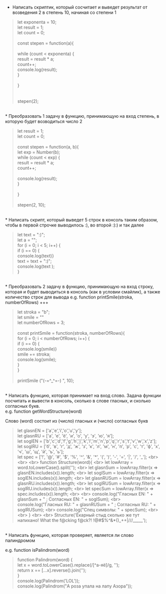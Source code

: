 * Написать скриптик, который сосчитает и выведет результат от возведения 2 в степень 10, начиная со степени 1 <br>

> let exponenta = 10; <br>
>let result = 1; <br>
>let count = 0; <br>
>   <br>
>const stepen = function(a){ <br>
> <br>
>    while (count < exponenta) { <br>
>        result = result * a; <br>
>        count++; <br>
>        console.log(result); <br>
>    } <br>
> <br>
>} <br>
> <br>
> <br>
>stepen(2); <br>
 <br>
* Преобразовать 1 задачу в функцию, принимающую на вход степень, в которую будет возводиться число 2 <br>

>let result = 1; <br>
>let count = 0; <br>
>   <br>
>const stepen = function(a, b){ <br>
>    let exp = Number(b); <br>
>    while (count < exp) { <br>
>        result = result * a; <br>
>        count++; <br>
> <br>
>        console.log(result); <br>
>    } <br>
> <br>
>} <br>
> <br>
>stepen(2, 10); <br>
 <br>
* Написать скрипт, который выведет 5 строк в консоль таким образом, чтобы в первой строчке выводилось :), во второй :):) и так далее <br>

>let text = ":)"; <br>
>let a = ""; <br>
>for (i = 0; i < 5; i++) {  <br>
>   if (i == 0) { <br>
>       console.log(text)} <br>
>    text = text + ":)"; <br>
>    console.log(text ); <br>
>} <br>
 <br>
* Преобразовать 2 задачу в функцию, принимающую на вход строку, которая и будет выводиться в консоль (как в условии смайлик), а также количество строк для вывода 
e.g. function printSmile(stroka, numberOfRows) +++ <br>

>let stroka = "b"; <br>
>let smile = "" <br>
>let numberOfRows = 3; <br>
> <br>
>const printSmile = function(stroka, numberOfRows){ <br>
>for (i = 0; i < numberOfRows; i++) {  <br>
>    if (i == 0) { <br>
>        console.log(smile)} <br>
>     smile += stroka; <br>
>     console.log(smile); <br>
> } <br>
>} <br>
> <br>
>printSmile ("(-=^_^=-) ", 10); <br>
 <br>
* Написать функцию, которая принимает на вход слово. Задача функции посчитать и вывести в консоль, сколько в слове гласных, и сколько согласных букв. <br>
e.g. function getWordStructure(word) <br>

Слово (word) состоит из  (число) гласных и (число) согласных букв <br>
>let glasnEN = ['a','e','i','o','u','y']; <br>
>let glasnRU = ['а', 'е', 'ё', 'и', 'о', 'у', 'э', 'ю', 'я']; <br>
>let soglEN = ['b','c','d','f','g','h','j','k','l','m','n','p','q','r','s','t','v','w','x','z']; <br>
>let soglRU = ['б', 'в', 'г', 'д', 'ж', 'з', 'к', 'л', 'м', 'н', 'п', 'р', 'с', 'т', 'ф', 'х', 'ч', 'ш', 'щ', 'й', 'ъ', 'ь']; <br>
>let spec = ['!', '@', '#', '$', '%', '^', '&', '*', '(', ')', '-', '=', '|', '/', '_']; <br>
> <br>
> <br>
>function Structure(word){ <br>
>    let lowArray = word.toLowerCase().split(''); <br>
>    let glasnSum = lowArray.filter(x => glasnEN.includes(x)).length; <br>
>    let soglSum = lowArray.filter(x => soglEN.includes(x)).length; <br>
>    let glasnRUSum = lowArray.filter(x => glasnRU.includes(x)).length; <br>
>    let soglRUSum = lowArray.filter(x => soglRU.includes(x)).length; <br>
>    let specSum = lowArray.filter(x => spec.includes(x)).length; <br>
> <br>
>    console.log("Гласных EN: " + glasnSum + " ; Согласных EN: " + soglSum);  <br>
>    console.log("Гласных RU: " + glasnRUSum + " ; Согласных RU: " + soglRUSum); <br>
>    console.log("Спец символы: " + specSum); <br>
> <br>
>} <br>
> <br>
>Structure('Ёкарный стыд сколько же тут напихано! What the f@cking f@ck?! !@#$%^&*()_++|///_____'); <br>
 <br>
* Написать функцию, которая проверяет, является ли слово палиндромом <br>

e.g. function isPalindrom(word) <br>
>function Palindrom(word) { <br>
>    let x = word.toLowerCase().replace(/[^а-яё]/g, ''); <br>
>    return x == [...x].reverse().join(''); <br>
>  } <br>
>  console.log(Palindrom('LOL')); <br>
>  console.log(Palindrom("А роза упала на лапу Азора")); <br>
